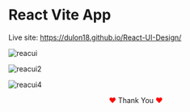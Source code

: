 # React Vite App
Live site: https://dulon18.github.io/React-UI-Design/

![reacui](https://github.com/Dulon18/React-UI-Design/assets/80118217/5f0102ae-687d-4caa-88e5-180318725a22)


![reacui2](https://github.com/Dulon18/React-UI-Design/assets/80118217/e15b5e69-c967-4efa-a5dc-489c03be064d)

![reacui4](https://github.com/Dulon18/React-UI-Design/assets/80118217/9de92ca0-9197-4fa6-9c21-7edfca9ac134)

<p align="center"><span style="color: red;">&hearts;</span> Thank You <span style="color: red;">&hearts;</span></p>
